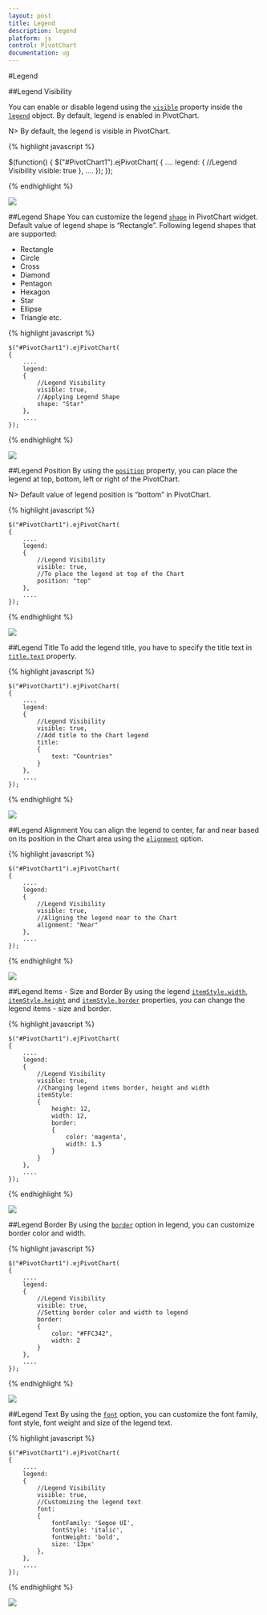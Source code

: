 ```yaml
---
layout: post
title: Legend
description: legend
platform: js
control: PivotChart
documentation: ug
---
```


#Legend

##Legend Visibility

You can enable or disable legend using the [`visible`](/js/api/ejchart#members:legend-visible) property inside the [`legend`](/js/api/ejchart#members:legend) object. By default, legend is enabled in PivotChart.

N> By default, the legend is visible in PivotChart.

{% highlight javascript %}

$(function()
{
    $("#PivotChart1").ejPivotChart(
    {
        ....
        legend:
        {
            //Legend Visibility 
            visible: true
        },
        ....
    });
});

{% endhighlight %}

![](Legend_images/Legend_img1.png) 

##Legend Shape
You can customize the legend [`shape`](/js/api/ejchart#members:legend-shape) in PivotChart widget. Default value of legend shape is “Rectangle”. Following legend shapes that are supported:

* Rectangle
* Circle
* Cross
* Diamond
* Pentagon
* Hexagon
* Star
* Ellipse
* Triangle etc.

{% highlight javascript %}

    $("#PivotChart1").ejPivotChart(
    {
        ....
        legend:
        {
            //Legend Visibility 
            visible: true,
            //Applying Legend Shape
            shape: "Star"
        },
        ....
    });

{% endhighlight %}

![](Legend_images/Legend_img2.png) 

##Legend Position
By using the [`position`](/js/api/ejchart#members:legend-position) property, you can place the legend at top, bottom, left or right of the PivotChart. 

N> Default value of legend position is “bottom” in PivotChart.

{% highlight javascript %}

    $("#PivotChart1").ejPivotChart(
    {
        ....
        legend:
        {
            //Legend Visibility 
            visible: true,
            //To place the legend at top of the Chart
            position: "top"
        },
        ....
    });

{% endhighlight %}

![](Legend_images/Legend_img3.png) 

##Legend Title
To add the legend title, you have to specify the title text in [`title.text`](/js/api/ejchart#members:legend-title-text) property.

{% highlight javascript %}

    $("#PivotChart1").ejPivotChart(
    {
        ....
        legend:
        {
            //Legend Visibility 
            visible: true,
            //Add title to the Chart legend
            title:
            {
                text: "Countries"
            }
        },
        ....
    });

{% endhighlight %}

![](Legend_images/Legend_img4.png) 

##Legend Alignment
You can align the legend to center, far and near based on its position in the Chart area using the [`alignment`](/js/api/ejchart#members:legend-alignment) option.
 
{% highlight javascript %}

    $("#PivotChart1").ejPivotChart(
    {
        ....
        legend:
        {
            //Legend Visibility 
            visible: true,
            //Aligning the legend near to the Chart
            alignment: "Near"
        },
        ....
    });

{% endhighlight %}

![](Legend_images/Legend_img5.png)

##Legend Items - Size and Border
By using the legend [`itemStyle.width`](/js/api/ejchart#members:legend-itemstyle-width), [`itemStyle.height`](/js/api/ejchart#members:legend-itemstyle-height) and [`itemStyle.border`](/js/api/ejchart#members:legend-itemstyle-border) properties, you can change the legend items - size and border.

{% highlight javascript %}

    $("#PivotChart1").ejPivotChart(
    {
        ....
        legend:
        {
            //Legend Visibility 
            visible: true,
            //Changing legend items border, height and width
            itemStyle:
            {
                height: 12,
                width: 12,
                border:
                {
                    color: 'magenta',
                    width: 1.5
                }
            }
        },
        ....
    });

{% endhighlight %}

![](Legend_images/Legend_img6.png)
 
##Legend Border
By using the [`border`](/js/api/ejchart#members:legend-border) option in legend, you can customize border color and width.

{% highlight javascript %}

    $("#PivotChart1").ejPivotChart(
    {
        ....
        legend:
        {
            //Legend Visibility 
            visible: true,
            //Setting border color and width to legend
            border:
            {
                color: "#FFC342",
                width: 2
            }
        },
        ....
    });

{% endhighlight %}

![](Legend_images/Legend_img7.png)

##Legend Text
By using the [`font`](/js/api/ejchart#members:legend-font) option, you can customize the font family, font style, font weight and size of the legend text. 

{% highlight javascript %}

    $("#PivotChart1").ejPivotChart(
    {
        ....
        legend:
        {
            //Legend Visibility 
            visible: true,
            //Customizing the legend text
            font:
            {
                fontFamily: 'Segoe UI',
                fontStyle: 'italic',
                fontWeight: 'bold',
                size: '13px'
            },
        },
        ....
    });

{% endhighlight %}

![](Legend_images/Legend_img8.png)